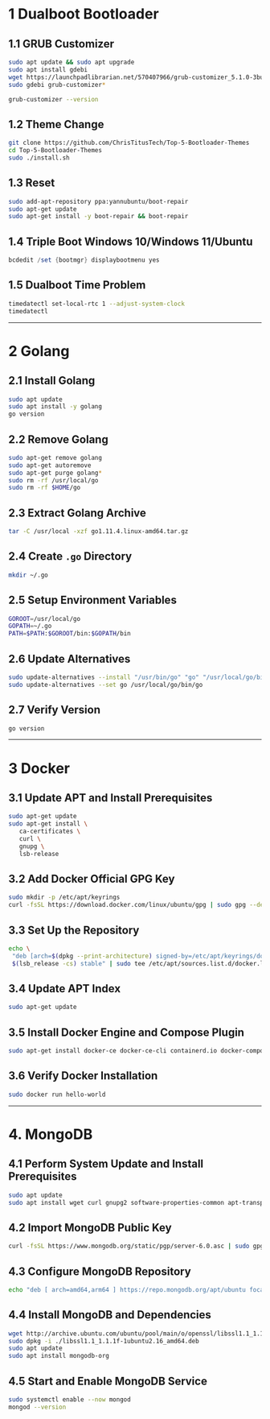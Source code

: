 # 1 Dualboot Bootloader
## 1.1 GRUB Customizer
```bash
sudo apt update && sudo apt upgrade
sudo apt install gdebi
wget https://launchpadlibrarian.net/570407966/grub-customizer_5.1.0-3build1_amd64.deb
sudo gdebi grub-customizer*

grub-customizer --version
````

## 1.2 Theme Change
```bash
git clone https://github.com/ChrisTitusTech/Top-5-Bootloader-Themes
cd Top-5-Bootloader-Themes
sudo ./install.sh
```

## 1.3 Reset
```bash
sudo add-apt-repository ppa:yannubuntu/boot-repair
sudo apt-get update
sudo apt-get install -y boot-repair && boot-repair
```

## 1.4 Triple Boot Windows 10/Windows 11/Ubuntu
```powershell
bcdedit /set {bootmgr} displaybootmenu yes
```

## 1.5 Dualboot Time Problem
```bash
timedatectl set-local-rtc 1 --adjust-system-clock
timedatectl
```

---

# 2 Golang
## 2.1 Install Golang
```bash
sudo apt update
sudo apt install -y golang
go version
```

## 2.2 Remove Golang
```bash
sudo apt-get remove golang
sudo apt-get autoremove
sudo apt-get purge golang*
sudo rm -rf /usr/local/go
sudo rm -rf $HOME/go
```

## 2.3 Extract Golang Archive
```bash
tar -C /usr/local -xzf go1.11.4.linux-amd64.tar.gz
```

## 2.4 Create `.go` Directory
```bash
mkdir ~/.go
```

## 2.5 Setup Environment Variables
```bash
GOROOT=/usr/local/go
GOPATH=~/.go
PATH=$PATH:$GOROOT/bin:$GOPATH/bin
```

## 2.6 Update Alternatives
```bash
sudo update-alternatives --install "/usr/bin/go" "go" "/usr/local/go/bin/go" 0
sudo update-alternatives --set go /usr/local/go/bin/go
```

## 2.7 Verify Version
```bash
go version
```

---

# 3 Docker
## 3.1 Update APT and Install Prerequisites
```bash
sudo apt-get update
sudo apt-get install \
   ca-certificates \
   curl \
   gnupg \
   lsb-release
```

## 3.2 Add Docker Official GPG Key
```bash
sudo mkdir -p /etc/apt/keyrings
curl -fsSL https://download.docker.com/linux/ubuntu/gpg | sudo gpg --dearmor -o /etc/apt/keyrings/docker.gpg
```

## 3.3 Set Up the Repository
```bash
echo \
 "deb [arch=$(dpkg --print-architecture) signed-by=/etc/apt/keyrings/docker.gpg] https://download.docker.com/linux/ubuntu \
 $(lsb_release -cs) stable" | sudo tee /etc/apt/sources.list.d/docker.list > /dev/null
```

## 3.4 Update APT Index
```bash
sudo apt-get update
```

## 3.5 Install Docker Engine and Compose Plugin
```bash
sudo apt-get install docker-ce docker-ce-cli containerd.io docker-compose-plugin
```

## 3.6 Verify Docker Installation
```bash
sudo docker run hello-world
```

---

# 4. MongoDB
## 4.1 Perform System Update and Install Prerequisites
```bash
sudo apt update
sudo apt install wget curl gnupg2 software-properties-common apt-transport-https ca-certificates lsb-release
```

## 4.2 Import MongoDB Public Key
```bash
curl -fsSL https://www.mongodb.org/static/pgp/server-6.0.asc | sudo gpg --dearmor -o /etc/apt/trusted.gpg.d/mongodb-6.gpg
```

## 4.3 Configure MongoDB Repository
```bash
echo "deb [ arch=amd64,arm64 ] https://repo.mongodb.org/apt/ubuntu focal/mongodb-org/6.0 multiverse" | sudo tee /etc/apt/sources.list.d/mongodb-org-6.0.list
```

## 4.4 Install MongoDB and Dependencies
```bash
wget http://archive.ubuntu.com/ubuntu/pool/main/o/openssl/libssl1.1_1.1.1f-1ubuntu2.16_amd64.deb
sudo dpkg -i ./libssl1.1_1.1.1f-1ubuntu2.16_amd64.deb
sudo apt update
sudo apt install mongodb-org
```

## 4.5 Start and Enable MongoDB Service
```bash
sudo systemctl enable --now mongod
mongod --version
```